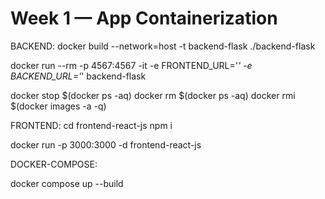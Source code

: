 # Week 1 — App Containerization
BACKEND:
docker build --network=host  -t backend-flask ./backend-flask

docker run --rm -p 4567:4567 -it -e FRONTEND_URL='*' -e BACKEND_URL='*' backend-flask

docker stop $(docker ps -aq)
docker rm $(docker ps -aq)
docker rmi $(docker images -a -q)

FRONTEND:
cd frontend-react-js
npm i

docker run -p 3000:3000 -d frontend-react-js

DOCKER-COMPOSE:

docker compose up --build






